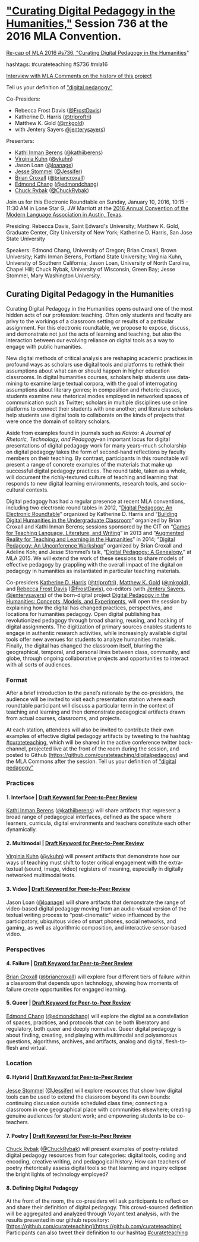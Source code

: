 # ["Curating Digital Pedagogy in the Humanities,"](https://apps.mla.org/program_details?prog_id=736&year=2016) Session 736 at the 2016 MLA Convention.

[Re-cap of MLA 2016 #s736, "Curating Digital Pedagogy in the Humanities](https://triproftri.wordpress.com/2016/01/10/mla2016-dig-ped/)"

hashtags: #curateteaching #S736 #mla16

[Interview with MLA Comments on the history of this project](https://scholcomm.commons.mla.org/in-development/an-interview-with-the-editors-of-digital-pedagogy-in-the-humanities-2)

Tell us your definition of ["digital pedagogy"](https://t.co/ZarF67Cz1s)

Co-Presiders: 
* Rebecca Frost Davis ([@FrostDavis](https://twitter.com/frostdavis))
* Katherine D. Harris ([@triproftri](https://twitter.com/triproftri))
* Matthew K. Gold ([@mkgold](https://twitter.com/mkgold))
* with Jentery Sayers [@jenterysayers](https://twitter.com/jenterysayers))

Presenters: 
* [Kathi Inman Berens](http://kathiiberens.com/) ([@kathiiberens](https://twitter.com/kathiiberens/))
* [Virginia Kuhn](http://virginiakuhn.net/) ([@vkuhn](https://twitter.com/vkuhn/))
* Jason Loan ([@loanage](https://twitter.com/loanage/))
* [Jesse Stommel](http://www.jessestommel.com/) ([@Jessifer](https://twitter.com/Jessifer/))
* [Brian Croxall](http://briancroxall.net/) ([@briancroxall](https://twitter.com/briancroxall/))
* [Edmond Chang](http://www.edmondchang.com/) ([@edmondchang](https://twitter.com/edmondchang/))
* [Chuck Rybak](http://chuckrybak.com/) ([@ChuckRybak](https://twitter.com/ChuckRybak/))

Join us for this Electronic Roundtable on Sunday, January 10, 2016, 10:15 - 11:30 AM in Lone Star G, JW Marriott at the [2016 Annual Convention of the Modern Language Association in Austin, Texas](https://www.mla.org/Convention/MLA-2016/2016-Convention-Information-and-Services).

Presiding: Rebecca Davis, Saint Edward's University; Matthew K. Gold, Graduate Center, City University of New York; Katherine D. Harris, San Jose State University

Speakers: Edmond Chang, University of Oregon; Brian Croxall, Brown University; Kathi Inman Berens, Portland State University; Virginia Kuhn, University of Southern California; Jason Loan, University of North Carolina, Chapel Hill; Chuck Rybak, University of Wisconsin, Green Bay; Jesse Stommel, Mary Washington University.  

## Curating Digital Pedagogy in the Humanities

Curating Digital Pedagogy in the Humanities opens outward one of the most hidden acts of our profession: teaching. Often only students and faculty are privy to the workings of a classroom setting or results of a particular assignment. For this electronic roundtable, we propose to expose, discuss, and demonstrate not just the acts of learning and teaching, but also the interaction between our evolving reliance on digital tools as a way to engage with public humanities.

New digital methods of critical analysis are reshaping academic practices in profound ways as scholars use digital tools and platforms to rethink their assumptions about what can or should happen in higher education classrooms. In digital humanities courses, scholars help students use data-mining to examine large textual corpora, with the goal of interrogating assumptions about literary genres; in composition and rhetoric classes, students examine new rhetorical modes employed in networked spaces of communication such as Twitter; scholars in multiple disciplines use online platforms to connect their students with one another; and literature scholars help students use digital tools to collaborate on the kinds of projects that were once the domain of solitary scholars.

Aside from examples found in journals such as *Kairos: A Journal of Rhetoric, Technology, and Pedagogy*–an important locus for digital presentations of digital pedagogy work for many years–much scholarship on digital pedagogy takes the form of second-hand reflections by faculty members on their teaching. By contrast, participants in this roundtable will present a range of concrete examples of the materials that make up successful digital pedagogy practices. The round table, taken as a whole, will document the richly-textured culture of teaching and learning that responds to new digital learning environments, research tools, and socio-cultural contexts.

Digital pedagogy has had a regular presence at recent MLA conventions, including two electronic round tables in 2012, “[Digital Pedagogy: An Electronic Roundtable](https://triproftri.wordpress.com/2011/05/14/acceptance-of-pedagogy-dh-mla-2012/)” organized by Katherine D. Harris and “[Building Digital Humanities in the Undergraduate Classroom](http://www.briancroxall.net/buildingDH/)” organized by Brian Croxall and Kathi Inman Berens; sessions sponsored by the CIT on “[Games for Teaching Language, Literature, and Writing](http://mla13.org/486)” in 2013 and “[Augmented Reality for Teaching and Learning in the Humanities](http://mla14.org/168)”  in 2014; “[Digital Pedagogy: An Unconference Workshop](http://mla13.org/2)” organized by Brian Croxall and Adeline Koh; and Jesse Stommel’s talk, “[Digital Pedagogy: A Genealogy](http://mla15.org/604),” at MLA 2015. We will extend the work of these sessions to share models of effective pedagogy by grappling with the overall impact of the digital on pedagogy in humanities as instantiated in particular teaching materials.

Co-presiders [Katherine D. Harris](https://triproftri.wordpress.com/) ([@triproftri](https://twitter.com/triproftri)), [Matthew K. Gold](http://mkgold.net/) ([@mkgold](https://twitter.com/mkgold)), and [Rebecca Frost Davis](https://rebeccafrostdavis.wordpress.com/) ([@FrostDavis](https://twitter.com/frostdavis)), co-editors (with [Jentery Sayers](http://www.jenterysayers.com/), [@jenterysayers](https://twitter.com/jenterysayers)) of the born-digital project [Digital Pedagogy in the Humanities: Concepts, Models, and Experiments](https://github.com/curateteaching/digitalpedagogy/blob/master/announcement.md), will open the session by explaining how the digital has changed practices, perspectives, and locations for humanities pedagogy. Open digital publishing has revolutionized pedagogy through broad sharing, reusing, and hacking of digital assignments. The digitization of primary sources enables students to engage in authentic research activities, while increasingly available digital tools offer new avenues for students to analyze humanities materials. Finally, the digital has changed the classroom itself, blurring the geographical, temporal, and personal lines between class, community, and globe, through ongoing collaborative projects and opportunities to interact with all sorts of audiences.

### Format

After a brief introduction to the panel’s rationale by the co-presiders, the audience will be invited to visit each presentation station where each roundtable participant will discuss a particular term in the context of teaching and learning and then demonstrate pedagogical artifacts drawn from actual courses, classrooms, and projects.

At each station, attendees will also be invited to contribute their own examples of effective digital pedagogy artifacts by tweeting to the hashtag [#curateteaching](https://twitter.com/search?q=%23curateteaching), which will be shared in the active conference twitter back-channel, projected live at the front of the room during the session, and posted to Github (https://github.com/curateteaching/digitalpedagogy) and the MLA Commons after the session. Tell us your definition of ["digital pedagogy"](https://t.co/ZarF67Cz1s)

### Practices

#### 1. Interface | [Draft Keyword for Peer-to-Peer Review](https://github.com/curateteaching/digitalpedagogy/blob/master/keywords/interface.md)

[Kathi Inman Berens](http://kathiiberens.com/) ([@kathiiberens](https://twitter.com/kathiiberens/)) will share artifacts that represent a broad range of pedagogical interfaces, defined as the space where learners, curricula, digital environments and teachers constitute each other dynamically.

#### 2. Multimodal | [Draft Keyword for Peer-to-Peer Review](https://github.com/curateteaching/digitalpedagogy/blob/master/keywords/multimodal.md)

[Virginia Kuhn](http://virginiakuhn.net/) ([@vkuhn](https://twitter.com/vkuhn/)) will present artifacts that demonstrate how our ways of teaching must shift to foster critical engagement with the extra-textual (sound, image, video) registers of meaning, especially in digitally networked multimodal texts.

#### 3. Video | [Draft Keyword for Peer-to-Peer Review](https://github.com/curateteaching/digitalpedagogy/blob/master/keywords/video.md)

Jason Loan ([@loanage](https://twitter.com/loanage/)) will share artifacts that demonstrate the range of video-based digital pedagogy moving from an audio-visual version of the textual writing process to “post-cinematic” video influenced by the participatory, ubiquitous video of smart phones, social networks, and gaming, as well as algorithmic composition, and interactive sensor-based video.

### Perspectives

#### 4. Failure | [Draft Keyword for Peer-to-Peer Review](https://github.com/curateteaching/digitalpedagogy/blob/master/keywords/failure.md)

[Brian Croxall](http://briancroxall.net/) ([@briancroxall](https://twitter.com/briancroxall/)) will explore four different tiers of failure within a classroom that depends upon technology, showing how moments of failure create opportunities for engaged learning.

#### 5. Queer | [Draft Keyword for Peer-to-Peer Review](https://github.com/curateteaching/digitalpedagogy/blob/master/keywords/queer.md)

[Edmond Chang](http://www.edmondchang.com/) ([@edmondchang](https://twitter.com/edmondchang/)) will explore the digital as a constellation of spaces, practices, and protocols that can be both liberatory and regulatory, both queer and deeply normative. Queer digital pedagogy is about finding, creating, and playing with multimodal and polyamorous questions, algorithms, archives, and artifacts, analog and digital, flesh-to-flesh and virtual.

### Location

#### 6. Hybrid | [Draft Keyword for Peer-to-Peer Review](https://github.com/curateteaching/digitalpedagogy/blob/master/keywords/hybrid.md)

[Jesse Stommel](http://www.jessestommel.com/) ([@Jessifer](https://twitter.com/Jessifer/)) will explore resources that show how digital tools can be used to extend the classroom beyond its own bounds: continuing discussion outside scheduled class time; connecting a classroom in one geographical place with communities elsewhere; creating genuine audiences for student work; and empowering students to be co-teachers.

#### 7. Poetry | [Draft Keyword for Peer-to-Peer Review](https://github.com/curateteaching/digitalpedagogy/blob/master/keywords/poetry.md)

[Chuck Rybak](http://chuckrybak.com/) ([@ChuckRybak](https://twitter.com/ChuckRybak/)) will present examples of poetry-related digital pedagogy resources from four categories: digital tools, coding and encoding, creative writing, and pedagogical history. How can teachers of poetry rhetorically assess digital tools so that learning and inquiry eclipse the bright lights of technology employed?

#### 8. Defining Digital Pedagogy

At the front of the room, the co-presiders will ask participants to reflect on and share their definition of digital pedagogy.  This crowd-sourced definition will be aggregated and analyzed through Voyant text analysis, with the results presented in our github repository: [https://github.com/curateteaching](https://github.com/curateteaching) Participants can also tweet their definition to our hashtag [#curateteaching](https://twitter.com/hashtag/curateteaching)
